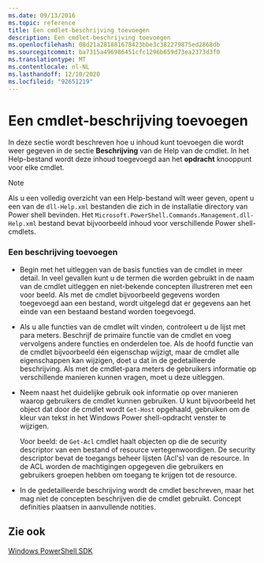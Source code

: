 ```yaml
---
ms.date: 09/13/2016
ms.topic: reference
title: Een cmdlet-beschrijving toevoegen
description: Een cmdlet-beschrijving toevoegen
ms.openlocfilehash: 08d21a281881678423bbe3c382279875ed2868db
ms.sourcegitcommit: ba7315a496986451cfc1296b659d73ea2373d3f0
ms.translationtype: MT
ms.contentlocale: nl-NL
ms.lasthandoff: 12/10/2020
ms.locfileid: "92651219"
---
```

# <a name="how-to-add-a-cmdlet-description"></a>Een cmdlet-beschrijving toevoegen

In deze sectie wordt beschreven hoe u inhoud kunt toevoegen die wordt weer gegeven in de sectie **Beschrijving** van de Help van de cmdlet. In het Help-bestand wordt deze inhoud toegevoegd aan het **opdracht** knooppunt voor elke cmdlet.

> [!NOTE]
> Als u een volledig overzicht van een Help-bestand wilt weer geven, opent u een van de `dll-Help.xml` bestanden die zich in de installatie directory van Power shell bevinden. Het `Microsoft.PowerShell.Commands.Management.dll-Help.xml` bestand bevat bijvoorbeeld inhoud voor verschillende Power shell-cmdlets.

### <a name="to-add-a-description"></a>Een beschrijving toevoegen

- Begin met het uitleggen van de basis functies van de cmdlet in meer detail. In veel gevallen kunt u de termen die worden gebruikt in de naam van de cmdlet uitleggen en niet-bekende concepten illustreren met een voor beeld. Als met de cmdlet bijvoorbeeld gegevens worden toegevoegd aan een bestand, wordt uitgelegd dat er gegevens aan het einde van een bestaand bestand worden toegevoegd.

- Als u alle functies van de cmdlet wilt vinden, controleert u de lijst met para meters. Beschrijf de primaire functie van de cmdlet en voeg vervolgens andere functies en onderdelen toe. Als de hoofd functie van de cmdlet bijvoorbeeld één eigenschap wijzigt, maar de cmdlet alle eigenschappen kan wijzigen, doet u dat in de gedetailleerde beschrijving. Als met de cmdlet-para meters de gebruikers informatie op verschillende manieren kunnen vragen, moet u deze uitleggen.

- Neem naast het duidelijke gebruik ook informatie op over manieren waarop gebruikers de cmdlet kunnen gebruiken. U kunt bijvoorbeeld het object dat door de cmdlet wordt `Get-Host` opgehaald, gebruiken om de kleur van tekst in het Windows Power shell-opdracht venster te wijzigen.

  Voor beeld: de `Get-Acl` cmdlet haalt objecten op die de security descriptor van een bestand of resource vertegenwoordigen. De security descriptor bevat de toegangs beheer lijsten (Acl's) van de resource. In de ACL worden de machtigingen opgegeven die gebruikers en gebruikers groepen hebben om toegang te krijgen tot de resource.

- In de gedetailleerde beschrijving wordt de cmdlet beschreven, maar het mag niet de concepten beschrijven die de cmdlet gebruikt. Concept definities plaatsen in aanvullende notities.

## <a name="see-also"></a>Zie ook

[Windows PowerShell SDK](../windows-powershell-reference.md)
